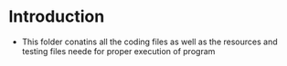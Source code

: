 # Introduction
   * This folder conatins all the coding files as well as the resources and testing files neede for proper execution of program
